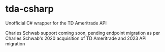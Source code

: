 # tda-csharp
Unofficial C# wrapper for the TD Ameritrade API

Charles Schwab support coming soon, pending endpoint migration as per Charles Schwab's 2020 acquisition of TD Ameritrade and 2023 API migration
